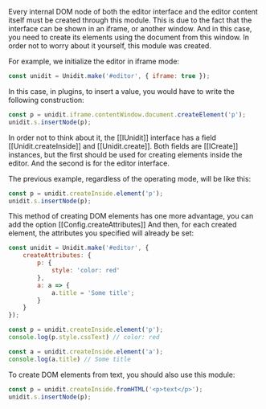 Every internal DOM node of both the editor interface and the editor content itself must be created through this module.
This is due to the fact that the interface can be shown in an iframe, or another window.
And in this case, you need to create its elements using the document from this window.
In order not to worry about it yourself, this module was created.

For example, we initialize the editor in iframe mode:

```js
const unidit = Unidit.make('#editor', { iframe: true });
```

In this case, in plugins, to insert a value, you would have to write the following construction:

```js
const p = unidit.iframe.contentWindow.document.createElement('p');
unidit.s.insertNode(p);
```

In order not to think about it, the [[IUnidit]] interface has a field [[Unidit.createInside]] and [[Unidit.create]].
Both fields are [[ICreate]] instances, but the first should be used for creating elements inside the editor.
And the second is for the editor interface.

The previous example, regardless of the operating mode, will be like this:

```js
const p = unidit.createInside.element('p');
unidit.s.insertNode(p);
```

This method of creating DOM elements has one more advantage, you can add the option [[Config.createAttributes]]
And then, for each created element, the attributes you specified will already be set:

```js
const unidit = Unidit.make('#editor', {
	createAttributes: {
		p: {
			style: 'color: red'
		},
		a: a => {
			a.title = 'Some title';
		}
	}
});

const p = unidit.createInside.element('p');
console.log(p.style.cssText) // color: red

const a = unidit.createInside.element('a');
console.log(a.title) // Some title
```

To create DOM elements from text, you should also use this module:

```js
const p = unidit.createInside.fromHTML('<p>text</p>');
unidit.s.insertNode(p);
```
